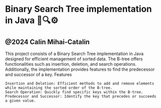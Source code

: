 # Binary Search Tree implementation in Java 🌳🔍⚙️

@2024 Calin Mihai-Catalin
--------------------------------------------------------------------------------

This project consists of a Binary Search Tree implementation in Java designed for efficient management of sorted data. The B-tree offers functionalities such as insertion, deletion, and search operations. Additionally, the implementation provides features to find the predecessor and successor of a key.
Features

    Insertion and Deletion: Efficient methods to add and remove elements while maintaining the sorted order of the B-tree.
    Search Operation: Quickly find specific keys within the B-tree.
    Predecessor and Successor: Identify the key that precedes or succeeds a given value.
